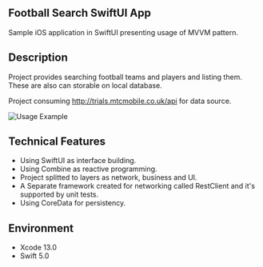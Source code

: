 ## Football Search SwiftUI App
Sample iOS application in SwiftUI presenting usage of MVVM pattern.

## Description
Project provides searching football teams and players and listing them.  These are also can storable on local database.

Project consuming http://trials.mtcmobile.co.uk/api for data source.

![Usage Example](sample.gif)

## Technical Features
- Using SwiftUI as interface building.
- Using Combine as reactive programming.
- Project splitted to layers as network, business and UI.
- A Separate framework created for networking called RestClient and it's supported by unit tests.
- Using CoreData for persistency.

## Environment
- Xcode 13.0
- Swift 5.0
